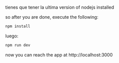 tienes que tener la ultima version of nodejs installed



so after you are done, execute the following:

```bash
npm install

```
luego:
```bash
npm run dev

```
now you can reach the app at http://localhost:3000